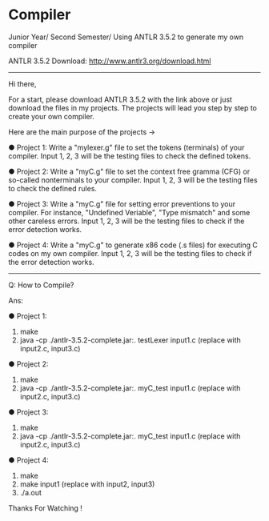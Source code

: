 # Compiler
Junior Year/ Second Semester/ Using ANTLR 3.5.2 to generate my own compiler

ANTLR 3.5.2 Download: http://www.antlr3.org/download.html

--------------------------------------------------------------------------------------------------------------------

Hi there,

For a start, please download ANTLR 3.5.2 with the link above or just download the files in my projects.
The projects will lead you step by step to create your own compiler.



Here are the main purpose of the projects →

● Project 1: Write a "mylexer.g" file to set the tokens (terminals) of your compiler. Input 1, 2, 3 will be the testing files to check the defined tokens.


● Project 2: Write a "myC.g" file to set the context free gramma (CFG) or so-called nonterminals to your compiler. Input 1, 2, 3 will be the testing files to check the defined rules.


● Project 3: Write a "myC.g" file for setting error preventions to your compiler.
             For instance, "Undefined Veriable", "Type mismatch" and some other careless errors.
             Input 1, 2, 3 will be the testing files to check if the error detection works.


● Project 4: Write a "myC.g" to generate x86 code (.s files) for executing C codes on my own compiler.
             Input 1, 2, 3 will be the testing files to check if the error detection works.

--------------------------------------------------------------------------------------------------------------------

Q: How to Compile?


Ans: 

● Project 1: 
1. make
2. java -cp ./antlr-3.5.2-complete.jar:. testLexer input1.c (replace with input2.c, input3.c)
   
   
● Project 2:
1. make
2. java -cp ./antlr-3.5.2-complete.jar:. myC_test input1.c (replace with input2.c, input3.c)


● Project 3:
1. make
2. java -cp ./antlr-3.5.2-complete.jar:. myC_test input1.c (replace with input2.c, input3.c)


● Project 4:
1. make
2. make input1 (replace with input2, input3)
3. ./a.out


Thanks For Watching !
